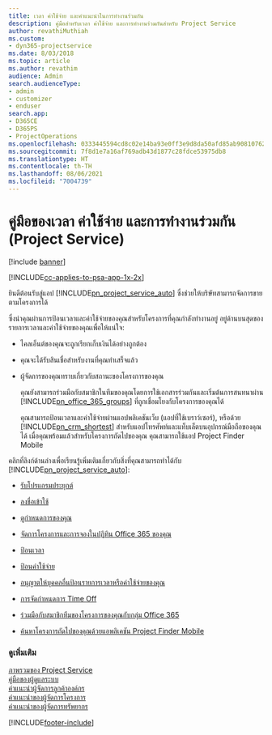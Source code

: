 ```yaml
---
title: เวลา ค่าใช้จ่าย และคำแนะนำในการทำงานร่วมกัน
description: คู่มือสำหรับเวลา ค่าใช้จ่าย และการทำงานร่วมกันสำหรับ Project Service
author: revathiMuthiah
ms.custom:
- dyn365-projectservice
ms.date: 8/03/2018
ms.topic: article
ms.author: revathim
audience: Admin
search.audienceType:
- admin
- customizer
- enduser
search.app:
- D365CE
- D365PS
- ProjectOperations
ms.openlocfilehash: 0333445594cd8c02e14ba93e0ff3e9d8da50afd85ab90810762c415b53018ccb
ms.sourcegitcommit: 7f8d1e7a16af769adb43d1877c28fdce53975db8
ms.translationtype: HT
ms.contentlocale: th-TH
ms.lasthandoff: 08/06/2021
ms.locfileid: "7004739"
---
```

# <a name="time-expense-and-collaboration-guide-project-service"></a>คู่มือของเวลา ค่าใช้จ่าย และการทำงานร่วมกัน (Project Service)

[!include [banner](../includes/psa-now-project-operations.md)]

[!INCLUDE[cc-applies-to-psa-app-1x-2x](../includes/cc-applies-to-psa-app-1x-2x.md)]

ยินดีต้อนรับสู่แอป [!INCLUDE[pn_project_service_auto](../includes/pn-project-service-auto.md)] ซึ่งช่วยให้บริษัทสามารถจัดการขายตามโครงการได้ 
  
 ซึ่งนำคุณผ่านการป้อนเวลาและค่าใช้จ่ายของคุณสำหรับโครงการที่คุณกำลังทำงานอยู่ อยู่ด้านบนสุดของรายการเวลาและค่าใช้จ่ายของคุณเพื่อให้แน่ใจ:  
  
- ไคลเอ็นต์ของคุณจะถูกเรียกเก็บเงินได้อย่างถูกต้อง  
  
- คุณจะได้รับสินเชื่อสำหรับงานที่คุณทำเสร็จแล้ว  
  
- ผู้จัดการของคุณทราบเกี่ยวกับสถานะของโครงการของคุณ  
  
  คุณยังสามารถร่วมมือกับสมาชิกในทีมของคุณโดยการใช้เอกสารร่วมกันและเริ่มต้นการสนทนาผ่าน [!INCLUDE[pn_office_365_groups](../includes/pn-office-365-groups.md)] ที่ถูกเชื่อมโยงกับโครงการของคุณได้  
  
  คุณสามารถป้อนเวลาและค่าใช้จ่ายผ่านแอปพลิเคชันเว็บ (แอปที่ใช้เบราว์เซอร์), หรือด้วย [!INCLUDE[pn_crm_shortest](../includes/pn-crm-shortest.md)] สำหรับแอปโทรศัพท์และแท็บเล็ตบนอุปกรณ์มือถือของคุณได้ เมื่อคุณพร้อมแล้วสำหรับโครงการถัดไปของคุณ คุณสามารถใช้แอป Project Finder Mobile  
  
คลิกที่ลิงก์ด้านล่างเพื่อเรียนรู้เพิ่มเติมเกี่ยวกับสิ่งที่คุณสามารถทำได้กับ [!INCLUDE[pn_project_service_auto](../includes/pn-project-service-auto.md)]:  
  
-   [รับโปรแกรมประยุกต์](../psa/get-apps.md)  
  
-   [ลงชื่อเข้าใช้](../psa/sign-in.md)  
  
-   [ดูกำหนดการของคุณ](../psa/view-schedule.md)  
  
-   [จัดการโครงการและการจองในปฏิทิน Office 365 ของคุณ](../psa/manage-project-bookings-office-365-calendar.md)  
  
-   [ป้อนเวลา](../psa/enter-time.md)  
  
-   [ป้อนค่าใช้จ่าย](../psa/enter-expenses.md)  
  
-   [อนุญาตให้บุคคลอื่นป้อนรายการเวลาหรือค่าใช้จ่ายของคุณ](../psa/allow-someone-else-enter-time-entry-expense.md)  
  
-   [การจัดกำหนดการ Time Off](../psa/schedule-time-off.md)  
  
-   [ร่วมมือกับสมาชิกทีมของโครงการของคุณกับกลุ่ม Office 365](../psa/collaborate-project-team-members-office-365-groups.md)  
  
-   [ค้นหาโครงการถัดไปของคุณด้วยแอพลิเคชัน Project Finder Mobile](../psa/find-next-project-finder-mobile-app.md)  
  
### <a name="see-also"></a>ดูเพิ่มเติม  
 [ภาพรวมของ Project Service](../psa/overview.md)   
 [คู่มือของผู้ดูแลระบบ](../psa/admin-guide.md)   
 [คำแนะนำผู้จัดการลูกค้าองค์กร](../psa/account-manager-guide.md)   
 [คำแนะนำของผู้จัดการโครงการ](../psa/project-manager-guide.md)   
 [คำแนะนำของผู้จัดการทรัพยากร](../psa/resource-manager-guide.md)   


[!INCLUDE[footer-include](../includes/footer-banner.md)]